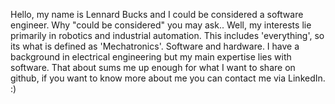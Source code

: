 Hello, my name is Lennard Bucks and I could be considered a software engineer.
Why "could be considered" you may ask.. Well, my interests lie primarily in robotics and industrial automation.
This includes 'everything', so its what is defined as 'Mechatronics'. Software and hardware. I have a background in electrical engineering but my main expertise lies with software.
That about sums me up enough for what I want to share on github, if you want to know more about me you can contact me via LinkedIn. :)

<!---
Not sure if only I can see this, I would assume anyone can. So hi 👋
--->
